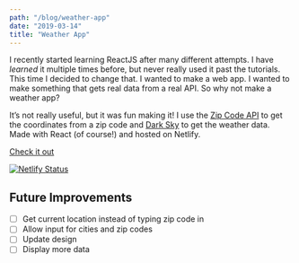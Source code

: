 ```yaml
---
path: "/blog/weather-app"
date: "2019-03-14"
title: "Weather App"
---
```


I recently started learning ReactJS after many different attempts. I have *learned* it multiple times before, but never really used it past the tutorials. This time I decided to change that. I wanted to make a web app. I wanted to make something that gets real data from a real API. So why not make a weather app?

It’s not really useful, but it was fun making it! I use the [Zip Code API](https://www.zipcodeapi.com) to get the coordinates from a zip code and [Dark Sky](http://darksky.net) to get the weather data. Made with React (of course!) and hosted on Netlify.

[Check it out](htts://weather.mthyu.com)

[![Netlify Status](https://api.netlify.com/api/v1/badges/1d5a6144-f5f6-4ce8-b7cd-ad606f754762/deploy-status)](https://app.netlify.com/sites/reactjs-weather/deploys)

## Future Improvements
- [ ] Get current location instead of typing zip code in
- [ ] Allow input for cities and zip codes
- [ ] Update design
- [ ] Display more data
